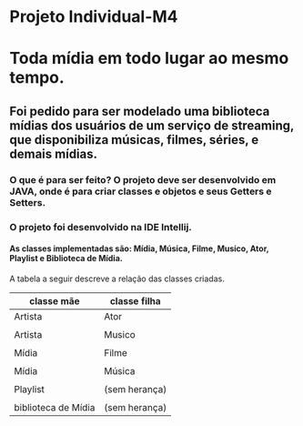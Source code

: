 # Projeto Individual-M4 
# Toda mídia em todo lugar ao mesmo tempo.
## Foi pedido para ser modelado uma biblioteca mídias dos usuários de um serviço de streaming, que disponibiliza músicas, filmes, séries, e demais mídias.
### O que é para ser feito? O projeto deve ser desenvolvido em JAVA, onde é para criar classes e objetos e seus Getters e Setters.
### O projeto foi desenvolvido na IDE Intellij.
#### As classes implementadas são: Mídia, Música, Filme, Musico, Ator, Playlist e Biblioteca de Mídia.
A tabela a seguir descreve a relação das classes criadas.


| classe mãe | classe filha |
------------|----------------
|Artista   |   Ator     |
           |
|Artista   |  Musico    |
           |
|Mídia     |   Filme    |
           |
| Mídia    | Música     |
           |
| Playlist |(sem herança)|
           |
| biblioteca de Mídia | (sem herança)|


